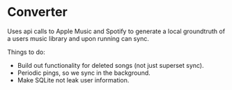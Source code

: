# Converter
Uses api calls to Apple Music and Spotify to generate a local groundtruth of a users music library and upon running can sync. 


Things to do: 
- Build out functionality for deleted songs (not just superset sync).
- Periodic pings, so we sync in the background. 
- Make SQLite not leak user information. 
